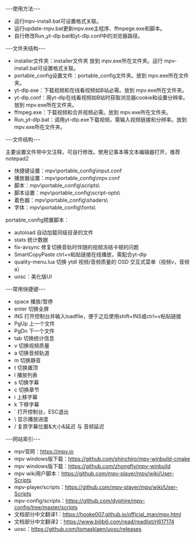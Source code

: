 ---使用方法---

- 运行mpv-install.bat可设置格式关联。
- 运行update-mpv.bat更新mpv.exe主程序、ffmpege.exe和脚本。
- 自行修改Run_yt-dlp.bat和yt-dlp.conf中的浏览器路径。

---文件夹结构---

- installer文件夹：installer文件夹 放到 mpv.exe所在文件夹。运行 mpv-install.bat可设置格式关联。
- portable_config设置文件：portable_config文件夹。放到 mpv.exe所在文件夹。
- yt-dlp.exe：下载视频和在线看视频如B站必需。放到 mpv.exe所在文件夹。
- yt-dlp.conf：用yt-dlp在线看视频如B站时获取浏览器cookie和设置分辨率。放到 mpv.exe所在文件夹。
- ffmpeg.exe：下载视频和合并视频必需。放到 mpv.exe所在文件夹。
- Run_yt-dlp.bat：调用yt-dlp.exe下载视频，需输入视频链接和分辨率。放到 mpv.exe所在文件夹。

---文件结构---

主要设置文件带中文注释，可自行修改。使用记事本等文本编辑器打开，推荐notepad2

- 快捷键设置：mpv\portable_config\input.conf
- 播放器设置：mpv\portable_config\mpv.conf
- 脚本：mpv\portable_config\scripts\
- 脚本设置：mpv\portable_config\script-opts\
- 着色器：mpv\portable_config\shaders\
- 字体：mpv\portable_config\fonts\

portable_config预置脚本：

 - autoload 自动加载同级目录的文件
 - stats 统计数据
 - fix-avsync 修复切换音轨时伴随的视频冻结卡顿的问题
 - SmartCopyPaste ctrl+v粘贴链接在线播放，需配合yt-dlp
 - quality-menu.lua 切换 ytdl 视频/音频质量的 OSD 交互式菜单（视频v，音频a）
 - uosc：美化版UI
 
---常用快捷键---

 - space 播放/暂停
 - enter 切换全屏
 - INS   打开控制台并输入loadfile，便于之后使用shift+INS或ctrl+v粘贴链接
 - PgUp  上一个文件
 - PgDn  下一个文件
 - tab   切换统计信息
 - v     切换视频质量
 - a     切换音频轨道
 - m     切换静音
 - t     切换置顶
 - l     播放列表
 - s     切换字幕
 - c     切换章节
 - i     上移字幕
 - k     下移字幕
 - ` 	   打开控制台，ESC退出
 - \     显示播放进度
 - /     复原字幕位置&大小&延迟 与 音频延迟
 
---网站索引---

- mpv官网：https://mpv.io
- mpv windows版下载：https://github.com/shinchiro/mpv-winbuild-cmake
- mpv windows版下载：https://github.com/zhongfly/mpv-winbuild
- mpv wiki用户脚本：https://github.com/mpv-player/mpv/wiki/User-Scripts
- mpv-player/scripts：https://github.com/mpv-player/mpv/wiki/User-Scripts
- mpv-config/scripts：https://github.com/dyphire/mpv-config/tree/master/scripts
- 文档部分中文翻译1：https://hooke007.github.io/official_man/mpv.html
- 文档部分中文翻译2：https://www.bilibili.com/read/readlist/rl617174
- uosc：https://github.com/tomasklaen/uosc/releases
